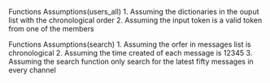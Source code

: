 Functions Assumptions(users_all)
    1. Assuming the dictionaries in the ouput list with the chronological order
    2. Assuming the input token is a valid token from one of the members
    
Functions Assumptions(search)
    1. Assuming the orfer in messages list is chronological
    2. Assuming the time created of each message is 12345
    3. Assuming the search function only search for the latest fifty messages in every channel

